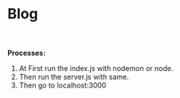 # Blog<br><br>
<b>Processes:</b><br>
1. At First run the index.js with nodemon or node.<br>
2. Then run the server.js with same.<br>
3. Then go to localhost:3000<br>
